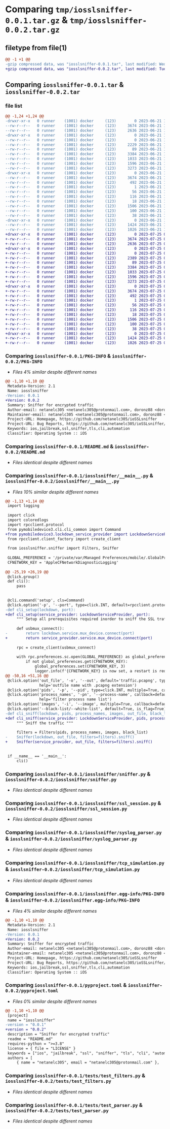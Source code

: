 # Comparing `tmp/iosslsniffer-0.0.1.tar.gz` & `tmp/iosslsniffer-0.0.2.tar.gz`

## filetype from file(1)

```diff
@@ -1 +1 @@
-gzip compressed data, was "iosslsniffer-0.0.1.tar", last modified: Wed Jun 21 15:29:44 2023, max compression
+gzip compressed data, was "iosslsniffer-0.0.2.tar", last modified: Tue Jul 25 08:38:53 2023, max compression
```

## Comparing `iosslsniffer-0.0.1.tar` & `iosslsniffer-0.0.2.tar`

### file list

```diff
@@ -1,24 +1,24 @@
-drwxr-xr-x   0 runner    (1001) docker     (123)        0 2023-06-21 15:29:44.252084 iosslsniffer-0.0.1/
--rw-r--r--   0 runner    (1001) docker     (123)     3674 2023-06-21 15:29:44.252084 iosslsniffer-0.0.1/PKG-INFO
--rw-r--r--   0 runner    (1001) docker     (123)     2636 2023-06-21 15:29:28.000000 iosslsniffer-0.0.1/README.md
-drwxr-xr-x   0 runner    (1001) docker     (123)        0 2023-06-21 15:29:44.252084 iosslsniffer-0.0.1/iosslsniffer/
--rw-r--r--   0 runner    (1001) docker     (123)        0 2023-06-21 15:29:28.000000 iosslsniffer-0.0.1/iosslsniffer/__init__.py
--rw-r--r--   0 runner    (1001) docker     (123)     2229 2023-06-21 15:29:28.000000 iosslsniffer-0.0.1/iosslsniffer/__main__.py
--rw-r--r--   0 runner    (1001) docker     (123)       89 2023-06-21 15:29:28.000000 iosslsniffer-0.0.1/iosslsniffer/exceptions.py
--rw-r--r--   0 runner    (1001) docker     (123)     3384 2023-06-21 15:29:28.000000 iosslsniffer-0.0.1/iosslsniffer/sniffer.py
--rw-r--r--   0 runner    (1001) docker     (123)     1033 2023-06-21 15:29:28.000000 iosslsniffer-0.0.1/iosslsniffer/ssl_session.py
--rw-r--r--   0 runner    (1001) docker     (123)     1596 2023-06-21 15:29:28.000000 iosslsniffer-0.0.1/iosslsniffer/syslog_parser.py
--rw-r--r--   0 runner    (1001) docker     (123)     3273 2023-06-21 15:29:28.000000 iosslsniffer-0.0.1/iosslsniffer/tcp_simulation.py
-drwxr-xr-x   0 runner    (1001) docker     (123)        0 2023-06-21 15:29:44.252084 iosslsniffer-0.0.1/iosslsniffer.egg-info/
--rw-r--r--   0 runner    (1001) docker     (123)     3674 2023-06-21 15:29:44.000000 iosslsniffer-0.0.1/iosslsniffer.egg-info/PKG-INFO
--rw-r--r--   0 runner    (1001) docker     (123)      492 2023-06-21 15:29:44.000000 iosslsniffer-0.0.1/iosslsniffer.egg-info/SOURCES.txt
--rw-r--r--   0 runner    (1001) docker     (123)        1 2023-06-21 15:29:44.000000 iosslsniffer-0.0.1/iosslsniffer.egg-info/dependency_links.txt
--rw-r--r--   0 runner    (1001) docker     (123)       56 2023-06-21 15:29:44.000000 iosslsniffer-0.0.1/iosslsniffer.egg-info/entry_points.txt
--rw-r--r--   0 runner    (1001) docker     (123)      116 2023-06-21 15:29:44.000000 iosslsniffer-0.0.1/iosslsniffer.egg-info/requires.txt
--rw-r--r--   0 runner    (1001) docker     (123)       18 2023-06-21 15:29:44.000000 iosslsniffer-0.0.1/iosslsniffer.egg-info/top_level.txt
--rw-r--r--   0 runner    (1001) docker     (123)     1506 2023-06-21 15:29:28.000000 iosslsniffer-0.0.1/pyproject.toml
--rw-r--r--   0 runner    (1001) docker     (123)      100 2023-06-21 15:29:28.000000 iosslsniffer-0.0.1/requirements.txt
--rw-r--r--   0 runner    (1001) docker     (123)       38 2023-06-21 15:29:44.252084 iosslsniffer-0.0.1/setup.cfg
-drwxr-xr-x   0 runner    (1001) docker     (123)        0 2023-06-21 15:29:44.252084 iosslsniffer-0.0.1/tests/
--rw-r--r--   0 runner    (1001) docker     (123)     1424 2023-06-21 15:29:28.000000 iosslsniffer-0.0.1/tests/test_filters.py
--rw-r--r--   0 runner    (1001) docker     (123)     1026 2023-06-21 15:29:28.000000 iosslsniffer-0.0.1/tests/test_parser.py
+drwxr-xr-x   0 runner    (1001) docker     (123)        0 2023-07-25 08:38:53.437587 iosslsniffer-0.0.2/
+-rw-r--r--   0 runner    (1001) docker     (123)     3674 2023-07-25 08:38:53.437587 iosslsniffer-0.0.2/PKG-INFO
+-rw-r--r--   0 runner    (1001) docker     (123)     2636 2023-07-25 08:38:29.000000 iosslsniffer-0.0.2/README.md
+drwxr-xr-x   0 runner    (1001) docker     (123)        0 2023-07-25 08:38:53.437587 iosslsniffer-0.0.2/iosslsniffer/
+-rw-r--r--   0 runner    (1001) docker     (123)        0 2023-07-25 08:38:29.000000 iosslsniffer-0.0.2/iosslsniffer/__init__.py
+-rw-r--r--   0 runner    (1001) docker     (123)     2389 2023-07-25 08:38:29.000000 iosslsniffer-0.0.2/iosslsniffer/__main__.py
+-rw-r--r--   0 runner    (1001) docker     (123)       89 2023-07-25 08:38:29.000000 iosslsniffer-0.0.2/iosslsniffer/exceptions.py
+-rw-r--r--   0 runner    (1001) docker     (123)     3384 2023-07-25 08:38:29.000000 iosslsniffer-0.0.2/iosslsniffer/sniffer.py
+-rw-r--r--   0 runner    (1001) docker     (123)     1033 2023-07-25 08:38:29.000000 iosslsniffer-0.0.2/iosslsniffer/ssl_session.py
+-rw-r--r--   0 runner    (1001) docker     (123)     1596 2023-07-25 08:38:29.000000 iosslsniffer-0.0.2/iosslsniffer/syslog_parser.py
+-rw-r--r--   0 runner    (1001) docker     (123)     3273 2023-07-25 08:38:29.000000 iosslsniffer-0.0.2/iosslsniffer/tcp_simulation.py
+drwxr-xr-x   0 runner    (1001) docker     (123)        0 2023-07-25 08:38:53.437587 iosslsniffer-0.0.2/iosslsniffer.egg-info/
+-rw-r--r--   0 runner    (1001) docker     (123)     3674 2023-07-25 08:38:53.000000 iosslsniffer-0.0.2/iosslsniffer.egg-info/PKG-INFO
+-rw-r--r--   0 runner    (1001) docker     (123)      492 2023-07-25 08:38:53.000000 iosslsniffer-0.0.2/iosslsniffer.egg-info/SOURCES.txt
+-rw-r--r--   0 runner    (1001) docker     (123)        1 2023-07-25 08:38:53.000000 iosslsniffer-0.0.2/iosslsniffer.egg-info/dependency_links.txt
+-rw-r--r--   0 runner    (1001) docker     (123)       56 2023-07-25 08:38:53.000000 iosslsniffer-0.0.2/iosslsniffer.egg-info/entry_points.txt
+-rw-r--r--   0 runner    (1001) docker     (123)      116 2023-07-25 08:38:53.000000 iosslsniffer-0.0.2/iosslsniffer.egg-info/requires.txt
+-rw-r--r--   0 runner    (1001) docker     (123)       18 2023-07-25 08:38:53.000000 iosslsniffer-0.0.2/iosslsniffer.egg-info/top_level.txt
+-rw-r--r--   0 runner    (1001) docker     (123)     1506 2023-07-25 08:38:29.000000 iosslsniffer-0.0.2/pyproject.toml
+-rw-r--r--   0 runner    (1001) docker     (123)      100 2023-07-25 08:38:29.000000 iosslsniffer-0.0.2/requirements.txt
+-rw-r--r--   0 runner    (1001) docker     (123)       38 2023-07-25 08:38:53.437587 iosslsniffer-0.0.2/setup.cfg
+drwxr-xr-x   0 runner    (1001) docker     (123)        0 2023-07-25 08:38:53.437587 iosslsniffer-0.0.2/tests/
+-rw-r--r--   0 runner    (1001) docker     (123)     1424 2023-07-25 08:38:29.000000 iosslsniffer-0.0.2/tests/test_filters.py
+-rw-r--r--   0 runner    (1001) docker     (123)     1026 2023-07-25 08:38:29.000000 iosslsniffer-0.0.2/tests/test_parser.py
```

### Comparing `iosslsniffer-0.0.1/PKG-INFO` & `iosslsniffer-0.0.2/PKG-INFO`

 * *Files 4% similar despite different names*

```diff
@@ -1,10 +1,10 @@
 Metadata-Version: 2.1
 Name: iosslsniffer
-Version: 0.0.1
+Version: 0.0.2
 Summary: Sniffer for encrypted traffic
 Author-email: netanelc305 <netanelc305@protonmail.com>, doronz88 <doron88@gmail.com>
 Maintainer-email: netanelc305 <netanelc305@protonmail.com>, doronz88 <doron88@gmail.com>
 Project-URL: Homepage, https://github.com/netanelc305/ioSSLsniffer
 Project-URL: Bug Reports, https://github.com/netanelc305/ioSSLsniffer/issues
 Keywords: ios,jailbreak,ssl,sniffer,tls,cli,automation
 Classifier: Operating System :: iOS
```

### Comparing `iosslsniffer-0.0.1/README.md` & `iosslsniffer-0.0.2/README.md`

 * *Files identical despite different names*

### Comparing `iosslsniffer-0.0.1/iosslsniffer/__main__.py` & `iosslsniffer-0.0.2/iosslsniffer/__main__.py`

 * *Files 10% similar despite different names*

```diff
@@ -1,13 +1,14 @@
 import logging
 
 import click
 import coloredlogs
 import rpcclient.protocol
 from pymobiledevice3.cli.cli_common import Command
+from pymobiledevice3.lockdown_service_provider import LockdownServiceProvider
 from rpcclient.client_factory import create_client
 
 from iosslsniffer.sniffer import Filters, Sniffer
 
 GLOBAL_PREFERENCE = '/private/var/Managed Preferences/mobile/.GlobalPreferences.plist'
 CFNETWORK_KEY = 'AppleCFNetworkDiagnosticLogging'
 
@@ -25,19 +26,19 @@
 @click.group()
 def cli():
     pass
 
 
 @cli.command('setup', cls=Command)
 @click.option('-p', '--port', type=click.INT, default=rpcclient.protocol.DEFAULT_PORT, help='rpc server ip and port')
-def cli_setup(lockdown, port):
+def cli_setup(service_provider: LockdownServiceProvider, port):
     """ Setup all prerequisites required inorder to sniff the SSL traffic """
 
     def usbmux_connect():
-        return lockdown.service.mux_device.connect(port)
+        return service_provider.service.mux_device.connect(port)
 
     rpc = create_client(usbmux_connect)
 
     with rpc.preferences.sc.open(GLOBAL_PREFERENCE) as global_preferences:
         if not global_preferences.get(CFNETWORK_KEY):
             global_preferences.set(CFNETWORK_KEY, 3)
             logger.info(f'{CFNETWORK_KEY} is now set, a restart is required')
@@ -50,16 +51,16 @@
 @click.option('out_file', '-o', '--out', default='traffic.pcapng', type=click.Path(),
               help='outfile name with .pcapng extension')
 @click.option('pids', '-p', '--pid', type=click.INT, multiple=True, callback=default_none, help='filter pid list')
 @click.option('process_names', '-pn', '--process-name', callback=default_none, multiple=True,
               help='filter process name list')
 @click.option('images', '-i', '--image', multiple=True, callback=default_none, help='filter image list')
 @click.option('--black-list/--white-list', default=True, is_flag=True)
-def cli_sniff(lockdown, pids, process_names, images, out_file, black_list):
+def cli_sniff(service_provider: LockdownServiceProvider, pids, process_names, images, out_file, black_list):
     """ Sniff the traffic """
 
     filters = Filters(pids, process_names, images, black_list)
-    Sniffer(lockdown, out_file, filters=filters).sniff()
+    Sniffer(service_provider, out_file, filters=filters).sniff()
 
 
 if __name__ == '__main__':
     cli()
```

### Comparing `iosslsniffer-0.0.1/iosslsniffer/sniffer.py` & `iosslsniffer-0.0.2/iosslsniffer/sniffer.py`

 * *Files identical despite different names*

### Comparing `iosslsniffer-0.0.1/iosslsniffer/ssl_session.py` & `iosslsniffer-0.0.2/iosslsniffer/ssl_session.py`

 * *Files identical despite different names*

### Comparing `iosslsniffer-0.0.1/iosslsniffer/syslog_parser.py` & `iosslsniffer-0.0.2/iosslsniffer/syslog_parser.py`

 * *Files identical despite different names*

### Comparing `iosslsniffer-0.0.1/iosslsniffer/tcp_simulation.py` & `iosslsniffer-0.0.2/iosslsniffer/tcp_simulation.py`

 * *Files identical despite different names*

### Comparing `iosslsniffer-0.0.1/iosslsniffer.egg-info/PKG-INFO` & `iosslsniffer-0.0.2/iosslsniffer.egg-info/PKG-INFO`

 * *Files 4% similar despite different names*

```diff
@@ -1,10 +1,10 @@
 Metadata-Version: 2.1
 Name: iosslsniffer
-Version: 0.0.1
+Version: 0.0.2
 Summary: Sniffer for encrypted traffic
 Author-email: netanelc305 <netanelc305@protonmail.com>, doronz88 <doron88@gmail.com>
 Maintainer-email: netanelc305 <netanelc305@protonmail.com>, doronz88 <doron88@gmail.com>
 Project-URL: Homepage, https://github.com/netanelc305/ioSSLsniffer
 Project-URL: Bug Reports, https://github.com/netanelc305/ioSSLsniffer/issues
 Keywords: ios,jailbreak,ssl,sniffer,tls,cli,automation
 Classifier: Operating System :: iOS
```

### Comparing `iosslsniffer-0.0.1/pyproject.toml` & `iosslsniffer-0.0.2/pyproject.toml`

 * *Files 0% similar despite different names*

```diff
@@ -1,10 +1,10 @@
 [project]
 name = "iosslsniffer"
-version = "0.0.1"
+version = "0.0.2"
 description = "Sniffer for encrypted traffic"
 readme = "README.md"
 requires-python = ">=3.8"
 license = { file = "LICENSE" }
 keywords = ["ios", "jailbreak", "ssl", "sniffer", "tls", "cli", "automation"]
 authors = [
     { name = "netanelc305", email = "netanelc305@protonmail.com" },
```

### Comparing `iosslsniffer-0.0.1/tests/test_filters.py` & `iosslsniffer-0.0.2/tests/test_filters.py`

 * *Files identical despite different names*

### Comparing `iosslsniffer-0.0.1/tests/test_parser.py` & `iosslsniffer-0.0.2/tests/test_parser.py`

 * *Files identical despite different names*

